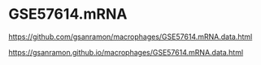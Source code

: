 # GSE57614.mRNA

https://github.com/gsanramon/macrophages/GSE57614.mRNA.data.html

https://gsanramon.github.io/macrophages/GSE57614.mRNA.data.html
